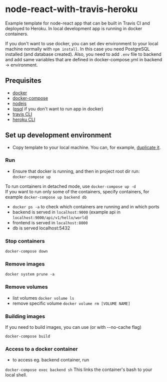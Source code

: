 # node-react-with-travis-heroku
Example template for node-react app that can be built in Travis CI and deployed to Heroku. In local development app is running in docker containers. 

If you don't want to use docker, you can set dev environment to your local machine normally with `npm install`. In this case you need PostgreSQL installed (and database created). Also, you need to add `.env` file to backend and add same variables that are defined in docker-compose.yml in backend -> environment.

## Prequisites
* [docker](https://docs.docker.com/)
* [docker-compose](https://docs.docker.com/compose/)
* [nodejs](https://nodejs.org/)
* ([psql](https://www.postgresql.org/) if you don't want to run app in docker)
* [travis CLI](https://github.com/travis-ci/travis.rb)
* [heroku CLI](https://devcenter.heroku.com/articles/heroku-cli)

## Set up development environment
- Copy template to your local machine. You can, for example, [duplicate it](https://help.github.com/articles/duplicating-a-repository/).

### Run
- Ensure that docker is running, and then in project root dir run:  
```docker-compose up```  

To run containers in detached mode, use `docker-compose up -d`  
If you want to run only some of the containers, specify containers, for example `docker-compose up backend db`
- `docker ps -a` to check which containers are running and in which ports
- backend is served in `localhost:9000` (example api in `localhost:9000/api/v1/hello/world`)
- frontend is served in `localhost:8000`
- db is served localhost:5432

### Stop containers
```docker-compose down```

### Remove images
```docker system prune -a```

### Remove volumes
- list volumes `docker volume ls`
- remove specific volume `docker volume rm [VOLUME NAME]`

### Building images
If you need to build images, you can use (or with --no-cache flag)  

```docker-compose build```

### Access to a docker container
- to access eg. backend container, run  

```docker-compose exec backend sh```
This links the container's bash to your local shell.



